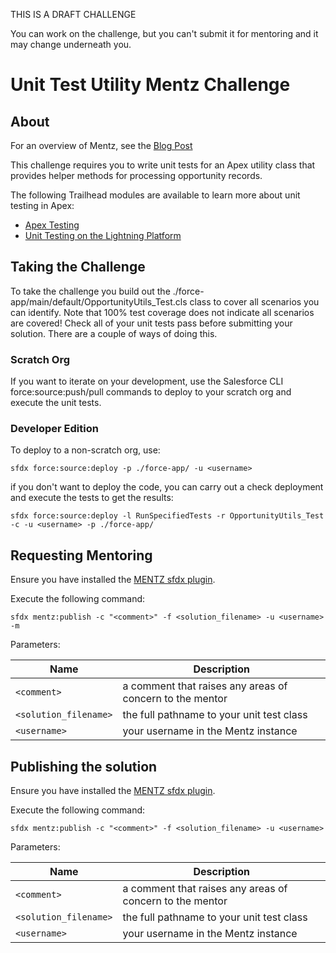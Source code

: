 THIS IS A DRAFT CHALLENGE

You can work on the challenge, but you can't submit it for mentoring and it may
change underneath you.

# Unit Test Utility Mentz Challenge

## About
For an overview of Mentz, see the [Blog Post](http://bobbuzzard.blogspot.com/2019/05/introducing-mentz-salesforce-developer.html)
 
This challenge requires you to write unit tests for an Apex utility class that provides helper
methods for processing opportunity records.

The following Trailhead modules are available to learn more about unit testing in Apex:

* [Apex Testing](https://trailhead.salesforce.com/en/content/learn/modules/unit-testing-on-the-lightning-platform)
* [Unit Testing on the Lightning Platform](https://trailhead.salesforce.com/en/content/learn/modules/unit-testing-on-the-lightning-platform)


## Taking the Challenge

To take the challenge you build out the ./force-app/main/default/OpportunityUtils_Test.cls class to cover all scenarios you can identify. Note that 100% test coverage does not indicate all scenarios are covered! Check all of your unit tests pass before submitting your solution. There are a couple of ways of doing this.

### Scratch Org
If you want to iterate on your development, use the Salesforce CLI force:source:push/pull commands 
to deploy to your scratch org and execute the unit tests.

### Developer Edition
To deploy to a non-scratch org, use:

`sfdx force:source:deploy -p ./force-app/ -u <username>`

if you don't want to deploy the code, you can carry out a check deployment and execute the tests to get the results:

`sfdx force:source:deploy -l RunSpecifiedTests -r OpportunityUtils_Test -c -u <username> -p ./force-app/`

## Requesting Mentoring

Ensure you have installed the [MENTZ sfdx plugin](https://www.npmjs.com/package/mentz).

Execute the following command: 

`sfdx mentz:publish -c "<comment>" -f <solution_filename> -u <username> -m`

Parameters:

| Name | Description |
| --- | --- |
| `<comment>` | a comment that raises any areas of concern to the mentor |
| `<solution_filename>` | the full pathname to your unit test class |
| `<username>`  | your username in the Mentz instance |

## Publishing the solution

Ensure you have installed the [MENTZ sfdx plugin](https://www.npmjs.com/package/mentz).

Execute the following command: 

`sfdx mentz:publish -c "<comment>" -f <solution_filename> -u <username>`

Parameters:

| Name | Description |
| --- | --- |
| `<comment>` | a comment that raises any areas of concern to the mentor |
| `<solution_filename>` | the full pathname to your unit test class |
| `<username>`  | your username in the Mentz instance |


